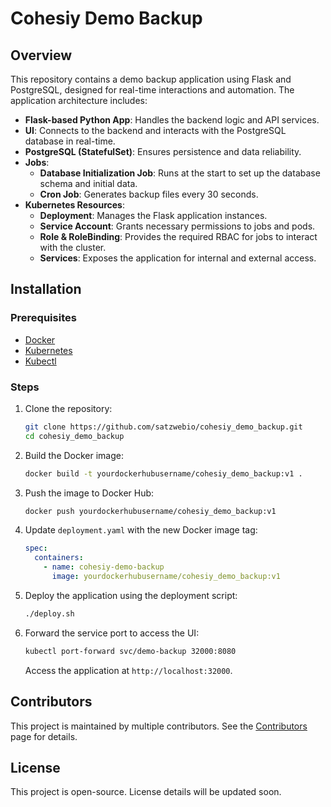 # Cohesiy Demo Backup

## Overview
This repository contains a demo backup application using Flask and PostgreSQL, designed for real-time interactions and automation. The application architecture includes:

- **Flask-based Python App**: Handles the backend logic and API services.
- **UI**: Connects to the backend and interacts with the PostgreSQL database in real-time.
- **PostgreSQL (StatefulSet)**: Ensures persistence and data reliability.
- **Jobs**:
  - **Database Initialization Job**: Runs at the start to set up the database schema and initial data.
  - **Cron Job**: Generates backup files every 30 seconds.
- **Kubernetes Resources**:
  - **Deployment**: Manages the Flask application instances.
  - **Service Account**: Grants necessary permissions to jobs and pods.
  - **Role & RoleBinding**: Provides the required RBAC for jobs to interact with the cluster.
  - **Services**: Exposes the application for internal and external access.

## Installation
### Prerequisites
- [Docker](https://www.docker.com/get-started)
- [Kubernetes](https://kubernetes.io/docs/setup/)
- [Kubectl](https://kubernetes.io/docs/tasks/tools/)

### Steps
1. Clone the repository:
   ```sh
   git clone https://github.com/satzwebio/cohesiy_demo_backup.git
   cd cohesiy_demo_backup
   ```
2. Build the Docker image:
   ```sh
   docker build -t yourdockerhubusername/cohesiy_demo_backup:v1 .
   ```
3. Push the image to Docker Hub:
   ```sh
   docker push yourdockerhubusername/cohesiy_demo_backup:v1
   ```
4. Update `deployment.yaml` with the new Docker image tag:
   ```yaml
   spec:
     containers:
       - name: cohesiy-demo-backup
         image: yourdockerhubusername/cohesiy_demo_backup:v1
   ```
5. Deploy the application using the deployment script:
   ```sh
   ./deploy.sh
   ```
6. Forward the service port to access the UI:
   ```sh
   kubectl port-forward svc/demo-backup 32000:8080
   ```
   Access the application at `http://localhost:32000`.

## Contributors
This project is maintained by multiple contributors. See the [Contributors](https://github.com/satzwebio/cohesiy_demo_backup/graphs/contributors) page for details.

## License
This project is open-source. License details will be updated soon.

